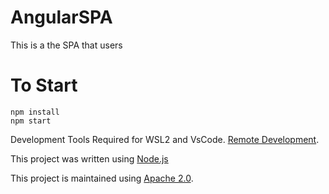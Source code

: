 # AngularSPA

This is a the SPA that users 


# To Start 
```shell
npm install 
npm start
```


Development Tools Required for WSL2 and VsCode.
[Remote Development](https://marketplace.visualstudio.com/items?itemName=ms-vscode-remote.vscode-remote-extensionpack).

This project was written using [Node.js](https://nodejs.org/dist/v18.12.0/)

This project is maintained using [Apache 2.0](https://github.com/Encryption-API-Services/AngularSPA/blob/master/LICENSE).
